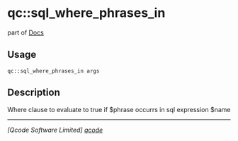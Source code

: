 qc::sql_where_phrases_in
========================

part of [Docs](.)

Usage
-----
`qc::sql_where_phrases_in args`

Description
-----------
Where clause to evaluate to true if $phrase occurrs in sql expression $name

----------------------------------
*[Qcode Software Limited] [qcode]*

[qcode]: www.qcode.co.uk "Qcode Software"
